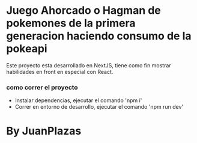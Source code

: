 # Juego Ahorcado o Hagman de pokemones de la primera generacion haciendo consumo de la pokeapi

Este proyecto esta desarrollado en NextJS, tiene como fin mostrar habilidades en front en especial con React.

### como correr el proyecto 

  - Instalar dependencias, ejecutar el comando 'npm i'
  - Correr en entorno de desarrollo, ejecutar el comando 'npm run dev'

# By JuanPlazas